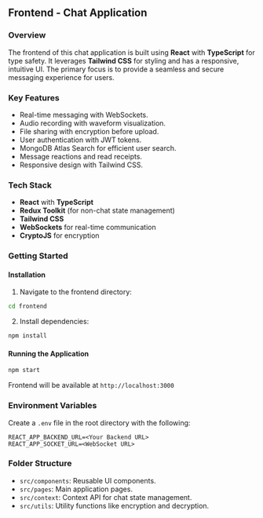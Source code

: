 ## Frontend - Chat Application

### Overview
The frontend of this chat application is built using **React** with **TypeScript** for type safety. It leverages **Tailwind CSS** for styling and has a responsive, intuitive UI. The primary focus is to provide a seamless and secure messaging experience for users.

### Key Features
- Real-time messaging with WebSockets.
- Audio recording with waveform visualization.
- File sharing with encryption before upload.
- User authentication with JWT tokens.
- MongoDB Atlas Search for efficient user search.
- Message reactions and read receipts.
- Responsive design with Tailwind CSS.

### Tech Stack
- **React** with **TypeScript**
- **Redux Toolkit** (for non-chat state management)
- **Tailwind CSS**
- **WebSockets** for real-time communication
- **CryptoJS** for encryption

### Getting Started

#### Installation
1. Navigate to the frontend directory:
```bash
cd frontend
```
2. Install dependencies:
```bash
npm install
```

#### Running the Application
```bash
npm start
```
Frontend will be available at `http://localhost:3000`

### Environment Variables
Create a `.env` file in the root directory with the following:
```
REACT_APP_BACKEND_URL=<Your Backend URL>
REACT_APP_SOCKET_URL=<WebSocket URL>
```

### Folder Structure
- `src/components`: Reusable UI components.
- `src/pages`: Main application pages.
- `src/context`: Context API for chat state management.
- `src/utils`: Utility functions like encryption and decryption.
